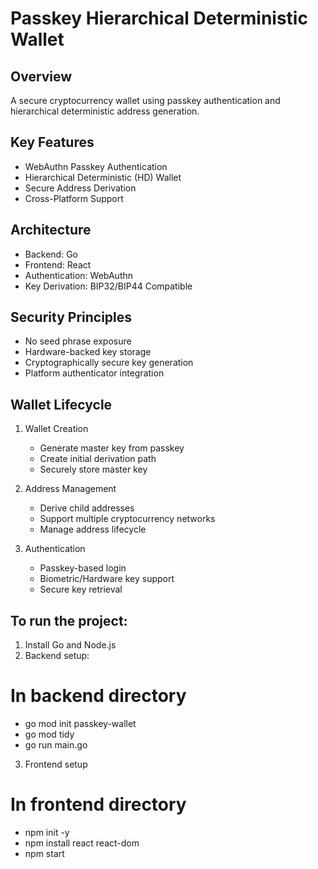 # Passkey Hierarchical Deterministic Wallet

## Overview
A secure cryptocurrency wallet using passkey authentication and hierarchical deterministic address generation.

## Key Features
- WebAuthn Passkey Authentication
- Hierarchical Deterministic (HD) Wallet
- Secure Address Derivation
- Cross-Platform Support

## Architecture
- Backend: Go
- Frontend: React
- Authentication: WebAuthn
- Key Derivation: BIP32/BIP44 Compatible

## Security Principles
- No seed phrase exposure
- Hardware-backed key storage
- Cryptographically secure key generation
- Platform authenticator integration

## Wallet Lifecycle
1. Wallet Creation
   - Generate master key from passkey
   - Create initial derivation path
   - Securely store master key

2. Address Management
   - Derive child addresses 
   - Support multiple cryptocurrency networks
   - Manage address lifecycle

3. Authentication
   - Passkey-based login
   - Biometric/Hardware key support
   - Secure key retrieval

## To run the project:
1. Install Go and Node.js
2. Backend setup:

# In backend directory
 - go mod init passkey-wallet
 - go mod tidy
 - go run main.go

3. Frontend setup

# In frontend directory
  - npm init -y
  - npm install react react-dom
  - npm start